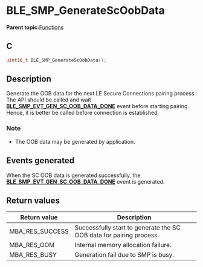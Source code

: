 # BLE\_SMP\_GenerateScOobData

**Parent topic:**[Functions](GUID-9CB8F27C-7921-4D62-8EBB-A41DD9F9D4D4.md)

## C

```c
uint16_t BLE_SMP_GenerateScOobData();
```

## Description

Generate the OOB data for the next LE Secure Connections pairing process.<br />The API should be called and wait **[BLE\_SMP\_EVT\_GEN\_SC\_OOB\_DATA\_DONE](GUID-DA3C91C3-3ACA-4850-B469-FDF748DD2D87.md)** event before starting pairing.<br />Hence, it is better be called before connection is established.

### Note

-   The OOB data may be generated by application.


## Events generated

When the SC OOB data is generated successfully, the **[BLE\_SMP\_EVT\_GEN\_SC\_OOB\_DATA\_DONE](GUID-DA3C91C3-3ACA-4850-B469-FDF748DD2D87.md)** event is generated.

## Return values

|Return value|Description|
|------------|-----------|
|MBA\_RES\_SUCCESS|Successfully start to generate the SC OOB data for pairing process.|
|MBA\_RES\_OOM|Internal memory allocation failure.|
|MBA\_RES\_BUSY|Generation fail due to SMP is busy.|

